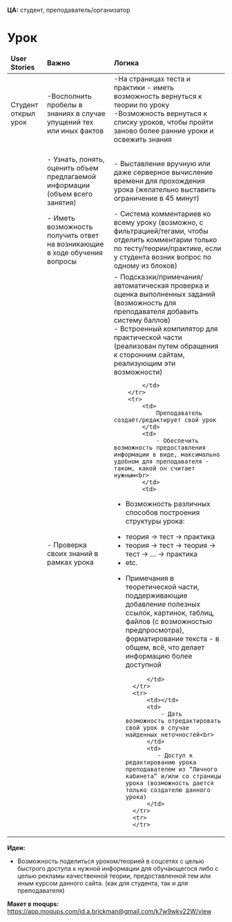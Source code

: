 <b>ЦА:</b> студент, преподаватель/организатор

# Урок
<table>
    <thead>
        <td><b>User Stories</b></td>
        <td><b>Важно</b></td>
        <td><b>Логика</b></td>
    </thead>
    <tbody>
        <tr>
            <td>
                Студент открыл урок
            </td>
            <td>
                -Восполнить пробелы в знаниях в случае упущений тех или иных фактов<br>
            </td>
            <td>
                -На страницах теста и практики - иметь возможность вернуться к теории по уроку<br> 
                -Возможность вернуться к списку уроков, чтобы пройти заново более ранние уроки и освежить знания<br>
 <br>
            </td>
        </tr>
        <tr>
            <td></td>
            <td>
                - Узнать, понять, оценить объем предлагаемой информации (объем всего занятия) <br>
            </td>
            <td>
                - Выставление вручную или даже серверное вычисление времени для прохождения урока (желательно выставить ограничение в 45 минут) <br>
            </td>
        </tr>
                <tr>
            <td></td>
            <td>
                - Иметь возможность получить ответ на возникающие в ходе обучения вопросы <br>
            </td>
            <td>
                - Система комментариев ко всему уроку (возможно, с фильтрацией/тегами, чтобы отделить комментарии только по тесту/теории/практике, если у студента возник вопрос по одному из блоков) <br>
            </td>
        </tr>
        <tr>
            <td></td>
            <td>
                - Проверка своих знаний в рамках урока
            </td>
            <td>
                - Подсказки/примечания/автоматическая проверка и оценка выполненных заданий (возможность для преподавателя добавить  систему баллов) <br>
                - Встроенный компилятор для практической части (реализован путем обращения к сторонним сайтам, реализующим эти возможности)

            </td>
        </tr>
        <tr>
            <td>
                Преподаватель создаёт/редактирует свой урок
            </td>
            <td>
                - Обеспечить возможность предоставления информации в виде, максимально удобном для преподавателя - таком, какой он считает нужным<br>
            </td>
            <td>
- Возможность различных способов построения структуры урока:<br>
* теория → тест → практика <br>
* теория → тест → теория → тест → … → практика <br>
* etc.<br>
- Примечания в теоретической части, поддерживающие добавление полезных ссылок, картинок, таблиц, файлов (с возможностью предпросмотра), форматирование текста - в общем, всё, что делает информацию более доступной<br>

            </td>
        </tr>
        <tr>
            <td></td>
            <td>
                - Дать возможность отредактировать свой урок в случае найденных неточностей<br>
            </td>
            <td>
               - Доступ к редактированию урока преподавателем из “Личного кабинета” и/или со страницы урока (возможность дается только создателю данного урока)
            </td>
        </tr>
        <tr>
        </tr>
    </tbody>
</table>



<b>Идеи:</b>
- Возможность поделиться уроком/теорией в соцсетях с целью быстрого доступа к нужной информации для обучающегося либо с целью рекламы качественной теории, предоставленной тем или иным курсом данного сайта. (как для студента, так и для преподавателя)

<b>Макет в moqups:</b> https://app.moqups.com/id.a.brickman@gmail.com/k7w9wky22W/view
